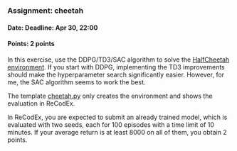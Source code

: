 ### Assignment: cheetah
#### Date: Deadline: Apr 30, 22:00
#### Points: 2 points

In this exercise, use the DDPG/TD3/SAC algorithm to solve the
[HalfCheetah environment](https://gymnasium.farama.org/environments/mujoco/half_cheetah/).
If you start with DDPG, implementing the TD3 improvements
should make the hyperparameter search significantly easier.
However, for me, the SAC algorithm seems to work the best.

The template [cheetah.py](https://github.com/ufal/npfl139/tree/master/labs/09/cheetah.py)
only creates the environment and shows the evaluation in ReCodEx.

In ReCodEx, you are expected to submit an already trained model, which is
evaluated with two seeds, each for 100 episodes with a time limit of 10 minutes.
If your average return is at least 8000 on all of them, you obtain 2 points.
